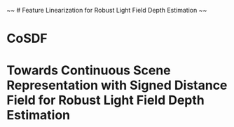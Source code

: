 

~~ # Feature Linearization for Robust Light Field Depth Estimation ~~

# CoSDF
# Towards Continuous Scene Representation with Signed Distance Field for Robust Light Field Depth Estimation

